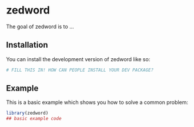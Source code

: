 
# zedword

<!-- badges: start -->
<!-- badges: end -->

The goal of zedword is to ...

## Installation

You can install the development version of zedword like so:

``` r
# FILL THIS IN! HOW CAN PEOPLE INSTALL YOUR DEV PACKAGE?
```

## Example

This is a basic example which shows you how to solve a common problem:

``` r
library(zedword)
## basic example code
```

